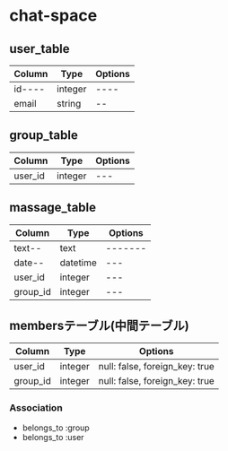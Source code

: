 # chat-space
<!-- ・ユーザー管理機能
   user_table
・チャットグループ管理機能
   group_table
・チャットメッセージの保存機能
  massage_table -->


## user_table
|Column|Type|Options|
|------|----|-------|
|id----|integer|----|
|email|string|--|

## group_table
|Column|Type|Options|
|------|----|-------|
|user_id|integer|---|

## massage_table
|Column|Type|Options|
|------|----|-------|
|text--|text|-------|
|date--|datetime|---|
|user_id|integer|---|
|group_id|integer|---|

## membersテーブル(中間テーブル)

|Column|Type|Options|
|------|----|-------|
|user_id|integer|null: false, foreign_key: true|
|group_id|integer|null: false, foreign_key: true|

### Association
- belongs_to :group
- belongs_to :user
